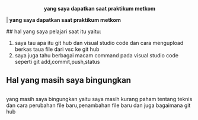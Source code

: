 <p align="center">
  <strong>yang saya dapatkan saat praktikum metkom</strong>
</p>
<p allign="center">
| <strong>yang saya dapatkan saat praktikum metkom</strong>
</p> 
## 
hal yang saya pelajari saat itu yaitu:

1. saya tau apa itu git hub dan visual studio code dan cara mengupload berkas taua file dari vsc ke git hub
2. saya juga tahu berbagai macam command pada visual studio code seperti git add,commit,push,status

## Hal yang masih saya bingungkan
##
yang masih saya bingungkan yaitu saya masih kurang paham tentang teknis dan cara perubahan file baru,penambahan file baru dan juga bagaimana git hub 